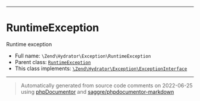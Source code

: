 ***

# RuntimeException

Runtime exception

* Full name: `\Zend\Hydrator\Exception\RuntimeException`
* Parent class: [`RuntimeException`](../../../RuntimeException.md)
* This class implements:
  [`\Zend\Hydrator\Exception\ExceptionInterface`](./ExceptionInterface.md)

***
> Automatically generated from source code comments on 2022-06-25 using [phpDocumentor](http://www.phpdoc.org/) and [saggre/phpdocumentor-markdown](https://github.com/Saggre/phpDocumentor-markdown)
